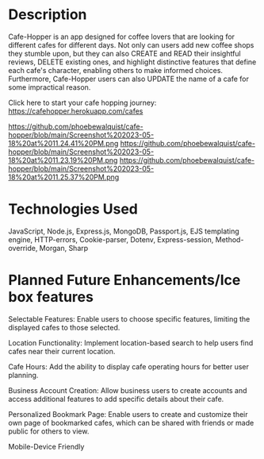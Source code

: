# Description
 Cafe-Hopper is an app designed for coffee lovers that are looking for different cafes for different days. Not only can users add new coffee shops they stumble upon, but they can also CREATE and READ their insightful reviews, DELETE existing ones, and highlight distinctive features that define each cafe's character, enabling others to make informed choices. Furthermore, Cafe-Hopper users can also UPDATE the name of a cafe for some impractical reason.
 
Click here to start your cafe hopping journey:
https://cafehopper.herokuapp.com/cafes

https://github.com/phoebewalquist/cafe-hopper/blob/main/Screenshot%202023-05-18%20at%2011.24.41%20PM.png
https://github.com/phoebewalquist/cafe-hopper/blob/main/Screenshot%202023-05-18%20at%2011.23.19%20PM.png
https://github.com/phoebewalquist/cafe-hopper/blob/main/Screenshot%202023-05-18%20at%2011.25.37%20PM.png


# Technologies Used
JavaScript, Node.js, Express.js, MongoDB, Passport.js, EJS templating engine,
HTTP-errors, Cookie-parser, Dotenv, Express-session, Method-override, Morgan, Sharp

# Planned Future Enhancements/Ice box features
Selectable Features: Enable users to choose specific features, limiting the displayed cafes to those selected.

Location Functionality: Implement location-based search to help users find cafes near their current location.

Cafe Hours: Add the ability to display cafe operating hours for better user planning.

Business Account Creation: Allow business users to create accounts and access additional features to add specific details about their cafe.

Personalized Bookmark Page: Enable users to create and customize their own page of bookmarked cafes, which can be shared with friends or made public for others to view.


Mobile-Device Friendly
